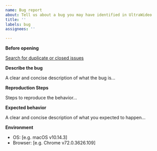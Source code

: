 ```yaml
---
name: Bug report
about: Tell us about a bug you may have identified in UltraWideo
title: ''
labels: bug
assignees: ''

---
```


**Before opening**

[Search for duplicate or closed issues](https://github.com/dvlden/ultrawideo/issues?utf8=%E2%9C%93&q=is%3Aissue)


**Describe the bug**

A clear and concise description of what the bug is...


**Reproduction Steps**

Steps to reproduce the behavior...


**Expected behavior**

A clear and concise description of what you expected to happen...


**Environment**

- OS: [e.g. macOS v10.14.3]
- Browser: [e.g. Chrome v72.0.3626.109]
